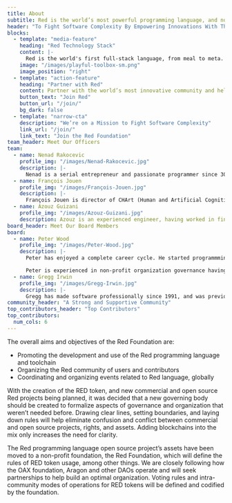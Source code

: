 ```yaml
---
title: About
subtitle: Red is the world’s most powerful programming language, and now it is becoming more accessible.
header: "To Fight Software Complexity By Empowering Innovations With The World’s Most Powerful Programming Language"
blocks:
  - template: "media-feature"
    heading: "Red Technology Stack"
    content: |-
      Red is the world's first full-stack language, from meal to meta. With it, you can write everything from device drivers and operating systems, all the way through cross-platform GUIs and metaprogramming systems. Its unique approach to software development eliminates multitudes of problems, making it easier to build secure, reliable software that runs efficiently.
    image: "/images/playful-toolbox-sm.png"
    image_position: "right"
  - template: "action-feature"
    heading: "Partner with Red"
    content: Partner with the world’s most innovative community and help us fight software complexity today.
    button_text: "Join Red"
    button_url: "/join/"
    bg_dark: false
  - template: "narrow-cta"
    description: "We’re on a Mission to Fight Software Complexity"
    link_url: "/join/"
    link_text: "Join the Red Foundation"
team_header: Meet Our Officers
team:
  - name: Nenad Rakocevic
    profile_img: "/images/Nenad-Rakocevic.jpg"
    description: |-
      Nenad is a serial entrepreneur and passionate programmer since 30+ years, giving him a broad and deep understanding of software technologies and industry. CTO for several startups in banking industry in late 90’s and early 00’s. Business experience ranging from small businesses to Fortune 500 companies. Author of several open source infrastructure software since 2000. Founded Red programming language in 2011 to fight back against the growing complexity in software world. Joined the leading Chinese startup incubator InnovationWorks in 2014 as EIR.
  - name: François Jouen
    profile_img: "/images/François-Jouen.jpg"
    description: |-
      François Jouen is director of CHArt (Human and Artificial Cognition Lab) in Paris and Director of Studies at EPHE (Ecole Pratique des Hautes Etudes, Université Paris Sciences et Lettres). For more than 20 years, he worked at the National Center for Scientific Research (CNRS) and studied the epigenetic approaches of the human development. Recent topics of research concern the development of motor imagery and brain computing in human children and the development of infrared technology for measuring pain in preterm infants and neonates. François began to program at University, and at MIT, in the Department of Aeronautics and Astronautics for the implementation of space-orbit biological experiments. He is now mainly involved in image processing and in the development of low-cost eye-tracking system and contactless monitoring systems for biological signals.
  - name: Azouz Guizani
    profile_img: "/images/Azouz-Guizani.jpg"
    description: Azouz is an experienced engineer, having worked in fin-tech companies for over 20 years, managing international technical teams, from front office trading systems to low latency market data feeds.
board_header: Meet Our Board Members
board:
  - name: Peter Wood
    profile_img: "/images/Peter-Wood.jpg"
    description: |- 
      Peter has enjoyed a complete career cycle. He started programmming and then through system design, project management, software development management, account managment, training management, senior management, management consulting returned back to programming. He worked for Unilever, Electronic Data Systems and as an independent consultant. He has led organizations with more than 1,000 employees and managed professional teams of more than 200 software engineers. He is equally at home working on his own with just a laptop for support.

      Peter is experienced in non-profit organization governance having served on the board of a UK college of further education, acted as a trustee of a UK pension fund with assets of more than £30 million and served on the governance committee of a non-profit international school.
  - name: Gregg Irwin
    profile_img: "/images/Gregg-Irwin.jpg"
    description: |-
      Gregg has made software professionally since 1991, and was previously SVP of Technology for Marston Financial Systems and CTO of LegalGrab.com. Five of the top ten banks in the U.S. have used software he developed, and he has been involved in every phase of the software process, in diverse environments, taking many systems from proof-of-concept to end-of-life. He holds a U.S. Patent (#7,546,372), was one of the first Visual Basic MVPs in the world, and is a conference presenter, author, and technical editor. He was also a member of the ACM and IEEE Computer Society for almost 20 years.
community_header: "A Strong and Supportive Community"
top_contributors_header: "Top Contributors"
top_contributors:
  num_cols: 6
---
```


The overall aims and objectives of the Red Foundation are:

* Promoting the development and use of the Red programming language and toolchain
* Organizing the Red community of users and contributors
* Coordinating and organizing events related to Red language, globally


With the creation of the RED token, and new commercial and open source Red projects being planned, it was decided that a new governing body should be created to formalize aspects of governance and organization that weren’t needed before. Drawing clear lines, setting boundaries, and laying down rules will help eliminate confusion and conflict between commercial and open source projects, rights, and assets. Adding blockchains into the mix only increases the need for clarity.

The Red programming language open source project’s assets have been moved to a non-profit foundation, the Red Foundation, which will define the rules of RED token usage, among other things. We are closely following how the OAX foundation, Aragon and other DAOs operate and will seek partnerships to help build an optimal organization. Voting rules and intra-community modes of operations for RED tokens will be defined and codified by the foundation.

